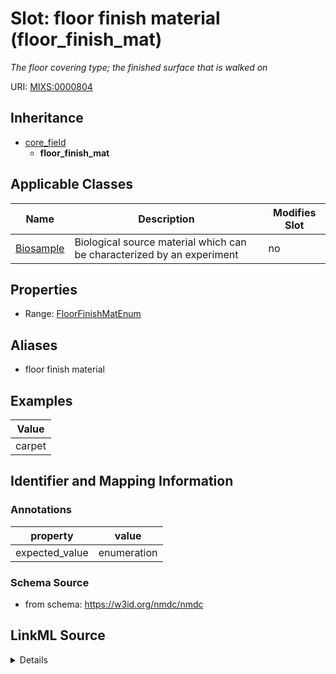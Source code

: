 # Slot: floor finish material (floor_finish_mat)


_The floor covering type; the finished surface that is walked on_



URI: [MIXS:0000804](https://w3id.org/mixs/0000804)




## Inheritance

* [core_field](core_field.md)
    * **floor_finish_mat**





## Applicable Classes

| Name | Description | Modifies Slot |
| --- | --- | --- |
[Biosample](Biosample.md) | Biological source material which can be characterized by an experiment |  no  |







## Properties

* Range: [FloorFinishMatEnum](FloorFinishMatEnum.md)



## Aliases


* floor finish material




## Examples

| Value |
| --- |
| carpet |

## Identifier and Mapping Information





### Annotations

| property | value |
| --- | --- |
| expected_value | enumeration || occurrence | 1 |



### Schema Source


* from schema: https://w3id.org/nmdc/nmdc




## LinkML Source

<details>
```yaml
name: floor_finish_mat
annotations:
  expected_value:
    tag: expected_value
    value: enumeration
  occurrence:
    tag: occurrence
    value: '1'
description: The floor covering type; the finished surface that is walked on
title: floor finish material
examples:
- value: carpet
from_schema: https://w3id.org/nmdc/nmdc
aliases:
- floor finish material
rank: 1000
is_a: core field
slot_uri: MIXS:0000804
multivalued: false
alias: floor_finish_mat
domain_of:
- Biosample
range: floor_finish_mat_enum

```
</details>